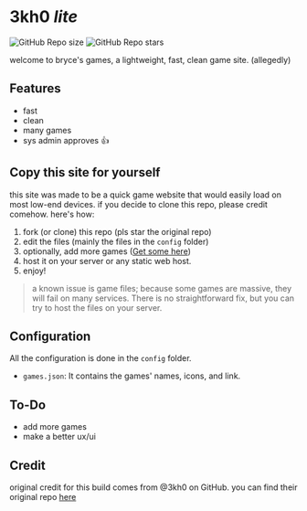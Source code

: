 # 3kh0 *lite*

![GitHub Repo size](https://img.shields.io/github/repo-size/3kh0/3kh0-lite?style=flat&label=Repo%20size)
![GitHub Repo stars](https://img.shields.io/github/stars/3kh0/3kh0-lite?style=flat&label=Repo%20stars&color=yellow&link=https%3A%2F%2Fgithub.com%2F3kh0%2F3kh0-lite%2Fstargazers)

welcome to bryce's games, a lightweight, fast, clean game site. (allegedly)

## Features
- fast
- clean
- many games
- sys admin approves 👍

## Copy this site for yourself

this site was made to be a quick game website that would easily load on most low-end devices. if you decide to clone this repo, please credit comehow. here's how:
1. fork (or clone) this repo (pls star the original repo)
2. edit the files (mainly the files in the `config` folder)
3. optionally, add more games ([Get some here](https://gitlab.com/3kh0/3kh0-assets))
4. host it on your server or any static web host.
5. enjoy!

> a known issue is game files; because some games are massive, they will fail on many services. There is no straightforward fix, but you can try to host the files on your server.

## Configuration

All the configuration is done in the `config` folder.
- `games.json`: It contains the games' names, icons, and link.

## To-Do
- add more games
- make a better ux/ui

## Credit
original credit for this build comes from @3kh0 on GitHub. you can find their original repo [here](https://github.com/3kh0/3kh0-lite)
